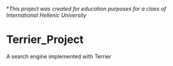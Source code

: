 **This project was created for education purposes for a class of International Hellenic University*

# Terrier_Project
 A search engine implemented with Terrier
